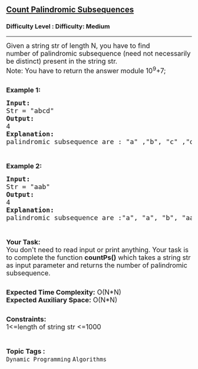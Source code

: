 <h2><a href="https://www.geeksforgeeks.org/problems/count-palindromic-subsequences/1?page=1&category=Dynamic%20Programming,Graph&difficulty=Easy,Medium,Hard&status=unsolved&sortBy=submissions">Count Palindromic Subsequences</a></h2><h3>Difficulty Level : Difficulty: Medium</h3><hr><div class="problems_problem_content__Xm_eO"><p><span style="font-size:18px">Given a string str of length N,&nbsp;you have to find number&nbsp;of&nbsp;palindromic subsequence (need not necessarily be distinct) present in the string str.<br>
Note: You have to return the answer module 10<sup>9</sup>+7;</span><br>
&nbsp;</p>

<p><span style="font-size:18px"><strong>Example 1:</strong></span></p>

<pre><span style="font-size:18px"><strong>Input: 
</strong>Str = "abcd"
<strong>Output: </strong>
4
<strong>Explanation:</strong>
palindromic subsequence are : "a" ,"b", "c" ,"d"</span></pre>

<p>&nbsp;</p>

<p><span style="font-size:18px"><strong>Example 2:</strong></span></p>

<pre><span style="font-size:18px"><strong>Input: 
</strong>Str = "aab"
<strong>Output: </strong>
4
<strong>Explanation:</strong>
palindromic subsequence are :"a", "a", "b", "aa"</span></pre>

<p>&nbsp;</p>

<p><span style="font-size:18px"><strong>Your Task:</strong><br>
You don't need to read input or print anything. Your task is to complete the function&nbsp;<strong>countPs()</strong>&nbsp;which takes a string str as input parameter&nbsp;and returns the&nbsp;number&nbsp;of&nbsp;palindromic subsequence.</span><br>
&nbsp;</p>

<p><span style="font-size:18px"><strong>Expected Time Complexity:</strong>&nbsp;O(N*N)<br>
<strong>Expected Auxiliary Space:</strong>&nbsp;O(N*N)</span></p>

<p><br>
<span style="font-size:18px"><strong>Constraints:</strong><br>
1&lt;=length of string str &lt;=1000</span></p>
</div><br><p><span style=font-size:18px><strong>Topic Tags : </strong><br><code>Dynamic Programming</code>&nbsp;<code>Algorithms</code>&nbsp;